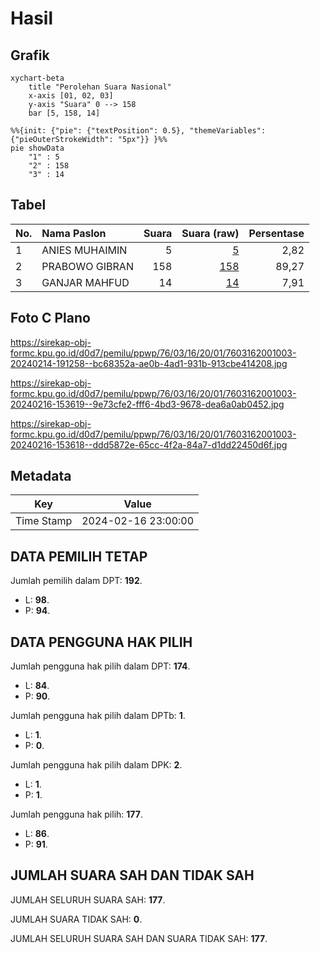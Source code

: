 # Hasil

## Grafik

```mermaid
xychart-beta
    title "Perolehan Suara Nasional"
    x-axis [01, 02, 03]
    y-axis "Suara" 0 --> 158
    bar [5, 158, 14]
```

```mermaid
%%{init: {"pie": {"textPosition": 0.5}, "themeVariables": {"pieOuterStrokeWidth": "5px"}} }%%
pie showData
    "1" : 5
    "2" : 158
    "3" : 14
```

## Tabel

| No. | Nama Paslon    | Suara | Suara (raw) | Persentase |
|:--- |:-------------- | -----:| -----------:| ----------:|
| 1   | ANIES MUHAIMIN | 5     | [5][p-1]    | 2,82       |
| 2   | PRABOWO GIBRAN | 158   | [158][p-2]  | 89,27      |
| 3   | GANJAR MAHFUD  | 14    | [14][p-3]   | 7,91       |


[p-1]: https://github.com/gigit-pemilu/pemilu-2024/blob/main/pilpres/hitung-suara/sub/76-sulawesi-barat/sub/03-mamasa/sub/16-buntumalangka/sub/2001-buntumalangka/sub/003-tps/sub/paslon-1.txt
[p-2]: https://github.com/gigit-pemilu/pemilu-2024/blob/main/pilpres/hitung-suara/sub/76-sulawesi-barat/sub/03-mamasa/sub/16-buntumalangka/sub/2001-buntumalangka/sub/003-tps/sub/paslon-2.txt
[p-3]: https://github.com/gigit-pemilu/pemilu-2024/blob/main/pilpres/hitung-suara/sub/76-sulawesi-barat/sub/03-mamasa/sub/16-buntumalangka/sub/2001-buntumalangka/sub/003-tps/sub/paslon-3.txt

## Foto C Plano

https://sirekap-obj-formc.kpu.go.id/d0d7/pemilu/ppwp/76/03/16/20/01/7603162001003-20240214-191258--bc68352a-ae0b-4ad1-931b-913cbe414208.jpg

https://sirekap-obj-formc.kpu.go.id/d0d7/pemilu/ppwp/76/03/16/20/01/7603162001003-20240216-153619--9e73cfe2-fff6-4bd3-9678-dea6a0ab0452.jpg

https://sirekap-obj-formc.kpu.go.id/d0d7/pemilu/ppwp/76/03/16/20/01/7603162001003-20240216-153618--ddd5872e-65cc-4f2a-84a7-d1dd22450d6f.jpg


## Metadata

| Key        | Value               |
| ---------- | ------------------- |
| Time Stamp | 2024-02-16 23:00:00 |


## DATA PEMILIH TETAP

Jumlah pemilih dalam DPT: **192**.
 * L: **98**.
 * P: **94**.

## DATA PENGGUNA HAK PILIH

Jumlah pengguna hak pilih dalam DPT: **174**.
 * L: **84**.
 * P: **90**.

Jumlah pengguna hak pilih dalam DPTb: **1**.
 * L: **1**.
 * P: **0**.

Jumlah pengguna hak pilih dalam DPK: **2**.
 * L: **1**.
 * P: **1**.

Jumlah pengguna hak pilih: **177**.
 * L: **86**.
 * P: **91**.

## JUMLAH SUARA SAH DAN TIDAK SAH

JUMLAH SELURUH SUARA SAH: **177**.

JUMLAH SUARA TIDAK SAH: **0**.

JUMLAH SELURUH SUARA SAH DAN SUARA TIDAK SAH: **177**.


